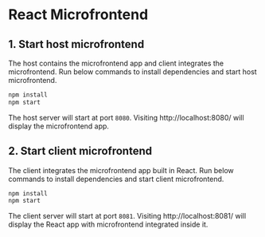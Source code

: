 # React Microfrontend

## 1. Start host microfrontend

The host contains the microfrontend app and client integrates the microfrontend. Run below commands to install dependencies and start host microfrontend.

```sh
npm install
npm start
```

The host server will start at port `8080`. Visiting http://localhost:8080/ will display the microfrontend app.

## 2. Start client microfrontend

The client integrates the microfrontend app built in React. Run below commands to install dependencies and start client microfrontend.

```sh
npm install
npm start
```

The client server will start at port `8081`. Visiting http://localhost:8081/ will display the React app with microfrontend integrated inside it.
